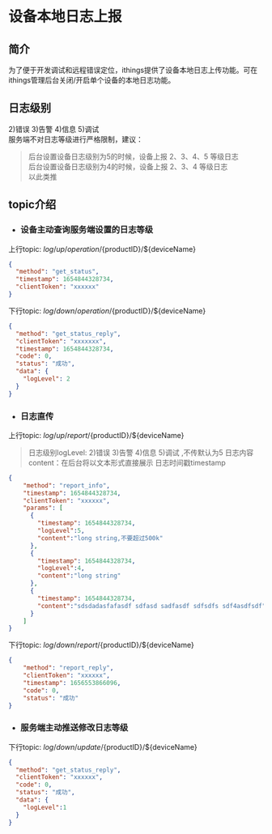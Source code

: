 # 设备本地日志上报  
## 简介  
为了便于开发调试和远程错误定位，ithings提供了设备本地日志上传功能。可在ithings管理后台关闭/开启单个设备的本地日志功能。
## 日志级别
2)错误 3)告警 4)信息 5)调试  
服务端不对日志等级进行严格限制，建议： 
> 后台设置设备日志级别为5的时候，设备上报 2、3、4、5 等级日志  
> 后台设置设备日志级别为4的时候，设备上报 2、3、4 等级日志  
> 以此类推
## topic介绍
- ### 设备主动查询服务端设置的日志等级
上行topic: $log/up/operation/${productID}/${deviceName}
```json
{
  "method": "get_status",
  "timestamp": 1654844328734,
  "clientToken": "xxxxxx"
}
```
下行topic: $log/down/operation/${productID}/${deviceName}
```json
{
  "method": "get_status_reply",
  "clientToken": "xxxxxxx",
  "timestamp": 1654844328734,
  "code": 0,
  "status": "成功",
  "data": {
    "logLevel": 2
  }
}
```
- ### 日志直传
上行topic: $log/up/report/${productID}/${deviceName}

> 日志级别logLevel: 2)错误 3)告警 4)信息 5)调试  ,不传默认为5
> 日志内容content：在后台将以文本形式直接展示
> 日志时间戳timestamp

```json
{                     
    "method": "report_info",    
    "timestamp": 1654844328734,
    "clientToken": "xxxxxx",   
    "params": [
      {
        "timestamp": 1654844328734,
        "logLevel":5,
        "content":"long string,不要超过500k"
      },
      {
        "timestamp": 1654844328734,
        "logLevel":4,
        "content":"long string"
      },
      {
        "timestamp": 1654844328734,
        "content":"sdsdadasfafasdf sdfasd sadfasdf sdfsdfs sdf4asdfsdf"
      }
    ]
}
```
下行topic: $log/down/report/${productID}/${deviceName}
```json
{
    "method": "report_reply",
    "clientToken": "xxxxxx",
    "timestamp": 1656553866096,
    "code": 0,
    "status": "成功"
}
```
- ### 服务端主动推送修改日志等级
下行topic: $log/down/update/${productID}/${deviceName}
```json
{
  "method": "get_status_reply",
  "clientToken": "xxxxxx",
  "code": 0,
  "status": "成功",
  "data": {
    "logLevel":1
  }
}
```